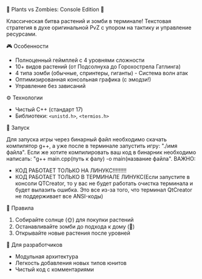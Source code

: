 🌻 Plants vs Zombies: Console Edition 🧟 

Классическая битва растений и зомби в терминале! 
Текстовая стратегия в духе оригинальной PvZ с упором на тактику и управление ресурсами. 

🎮 Особенности 

- Полноценный геймплей с 4 уровнями сложности
- 10+ видов растений (от Подсолнуха до Горохострела Гатлинга)
- 4 типа зомби (обычные, спринтеры, гиганты) - Система волн атак
- Оптимизированная консольная графика (с эмодзи!)
- Управление без зависаний

⚙️ Технологии 

- Чистый C++ (стандарт 17)
- Библиотеки: `<unistd.h>`, `<termios.h>`

🚀 Запуск

Для запуска игры через бинарный файл необходимо скачать компилятор g++, а уже после в терминале запустить игру: "./имя файла".
Если же хотите компилировать ваш код в бинарник необходимо написать: "g++ main.cpp(путь к фалу) -o main(название файла". 
ВАЖНО: 
- КОД РАБОТАЕТ ТОЛЬКО НА ЛИНУКС!!!!!!!!!
- КОД РАБОТАЕТ ТОЛЬКО В ТЕРМИНАЛЕ ЛИНУКС(Если запустите в консоли QTCreator, то у вас не будет работать очистка терминала и будет вылазить ошибка. Это все из-за того, что терминал QtCreator не поддерживает все ANSI-коды)

📌 Правила

1. Собирайте солнце (🌞) для покупки растений
2. Останавливайте зомби до подхода к дому (🚜)
3. Открывайте новые растения после уровней

🌟 Для разработчиков

- Модульная архитектура
- Легкость добавления новых типов юнитов
- Чистый код с комментариями
